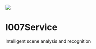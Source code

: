 [![](https://jitpack.io/v/journeyOS/I007Service.svg)](https://jitpack.io/#journeyOS/I007Service)

# I007Service

Intelligent scene analysis and recognition
